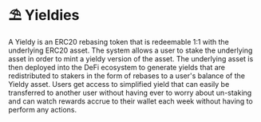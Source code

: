 # ⛱ Yieldies

A Yieldy is an ERC20 rebasing token that is redeemable 1:1 with the underlying ERC20 asset. The system allows a user to stake the underlying asset in order to mint a yieldy version of the asset. The underlying asset is then deployed into the DeFi ecosystem to generate yields that are redistributed to stakers in the form of rebases to a user's balance of the Yieldy asset. Users get access to simplified yield that can easily be transferred to another user without having ever to worry about un-staking and can watch rewards accrue to their wallet each week without having to perform any actions.
